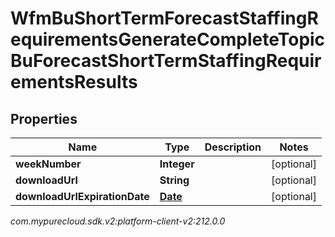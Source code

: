 # WfmBuShortTermForecastStaffingRequirementsGenerateCompleteTopicBuForecastShortTermStaffingRequirementsResults


## Properties

| Name | Type | Description | Notes |
| ------------ | ------------- | ------------- | ------------- |
| **weekNumber** | **Integer** |  |  [optional] |
| **downloadUrl** | **String** |  |  [optional] |
| **downloadUrlExpirationDate** | [**Date**](Date) |  |  [optional] |




_com.mypurecloud.sdk.v2:platform-client-v2:212.0.0_
